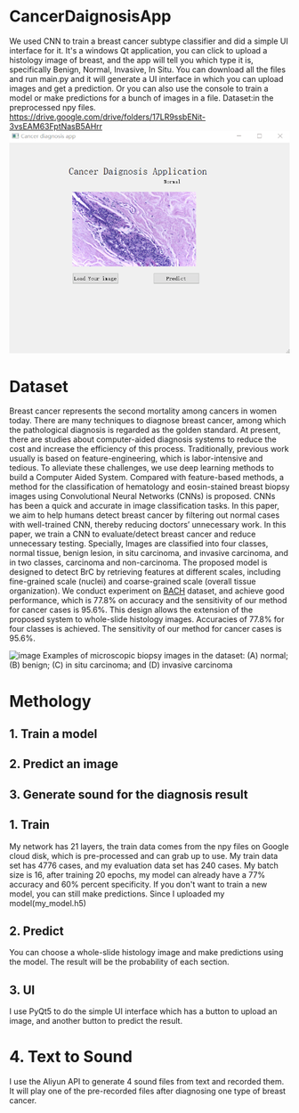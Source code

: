 # CancerDaignosisApp
We used CNN to train a breast cancer subtype classifier and did a simple UI interface for it. It's a windows Qt application, you can click to upload a histology image of breast, and the app will tell you which type it is, specifically Benign, Normal, Invasive, In Situ.
You can download all the files and run main.py and it will generate a UI interface in which you can upload images and get a prediction.
Or you can also use the console to train a model or make predictions for a bunch of images in a file.
Dataset:in the preprocessed npy files.
https://drive.google.com/drive/folders/17LR9ssbENit-3vsEAM63FptNasB5AHrr
![alt text](https://github.com/WideSu/CancerDaignosisApp/blob/main/cancer%20diagnosis%20app.gif)
# Dataset
Breast cancer represents the second mortality among cancers in women today. There are many techniques to diagnose breast cancer, among which the pathological diagnosis is regarded as the golden standard. At present, there are studies about computer-aided diagnosis systems to reduce the cost and increase the efficiency of this process. Traditionally, previous work usually is based on feature-engineering, which is labor-intensive and tedious. To alleviate these challenges, we use deep learning methods to build a Computer Aided System. Compared with feature-based methods, a method for the classification of hematology and eosin-stained breast biopsy images using Convolutional Neural Networks (CNNs) is proposed. CNNs has been a quick and accurate in image classification tasks. In this paper, we aim to help humans detect breast cancer by filtering out normal cases with well-trained CNN, thereby reducing doctors’ unnecessary work. In this paper, we train a CNN to evaluate/detect breast cancer and reduce unnecessary testing. Specially, Images are classified into four classes, normal tissue, benign lesion, in situ carcinoma, and invasive carcinoma, and in two classes, carcinoma and non-carcinoma. The proposed model is designed to detect BrC by retrieving features at different scales, including fine-grained scale (nuclei) and coarse-grained scale (overall tissue organization). We conduct experiment on [BACH](https://zenodo.org/record/3632035) dataset, and achieve good performance, which is 77.8% on accuracy and the sensitivity of our method for cancer cases is 95.6%. This design allows the extension of the proposed system to whole-slide histology images. Accuracies of 77.8% for four classes is achieved. The sensitivity of our method for cancer cases is 95.6%.

![image](https://github.com/WideSu/CancerDaignosisApp/assets/44923423/4c90a55f-1fd6-4aaf-ac9a-ee3da27c1b0d)
Examples of microscopic biopsy images in the dataset: (A) normal; (B) benign; (C) in situ carcinoma; and (D) invasive carcinoma 
# Methology


## 1. Train a model
## 2. Predict an image
## 3. Generate sound for the diagnosis result
## 1. Train
My network has 21 layers, the train data comes from the npy files on Google cloud disk, which is pre-processed and can grab up to use. My train data set has 4776 cases, and my evaluation data set has 240 cases. My batch size is 16, after training 20 epochs, my model can already have a 77% accuracy and 60% percent specificity. 
If you don't want to train a new model, you can still make predictions. Since I uploaded my model(my_model.h5)
## 2. Predict
You can choose a whole-slide histology image and make predictions using the model. The result will be the probability of each section.
## 3. UI
I use PyQt5 to do the simple UI interface which has a button to upload an image, and another button to predict the result.
# 4. Text to Sound
I use the Aliyun API to generate 4 sound files from text and recorded them. It will play one of the pre-recorded files after diagnosing one type of breast cancer.
